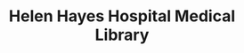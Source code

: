---
layout: repo
title: "Helen Hayes Hospital Medical Library"
id: 23021
permalink: repos/23021/
---